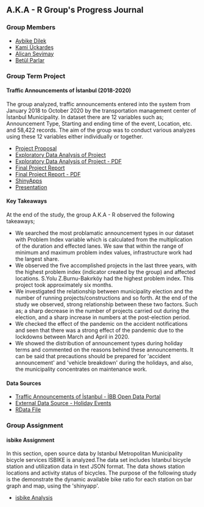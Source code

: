 
## **A.K.A - R**  Group's Progress Journal

### Group Members

- [Aybike Dilek](https://pjournal.github.io/mef04-AybikeDilek/)
- [Kami Üçkardeş](https://pjournal.github.io/mef04-KamiUckardes/)
- [Alican Sevimay](https://pjournal.github.io/mef04-AlicanSevimay/)
- [Betül Parlar](https://pjournal.github.io/mef04-parlarbetul/)

### Group Term Project 

#### Traffic Announcements of İstanbul (2018-2020)

The group analyzed, traffic announcements entered into the system from January 2018 to October 2020 by the transportation management center of İstanbul Municipality. In dataset there are 12 variables such as; Announcement Type, Starting and ending time of the event, Location, etc. and 58,422 records. The aim of the group was to conduct various analyzes using these 12 variables either individually or together.

- [Project Proposal](Proposal%20-%20Traffic%20Announcements%20-%20(Istanbul-UYM)/Project-Proposal.html)
- [Exploratory Data Analysis of Project](EDA%20-%20Traffic%20Announcements%20-%20(Istanbul-UYM)/EDA_Traffic_Announcements.html) 
- [Exploratory Data Analysis of Project - PDF](EDA%20-%20Traffic%20Announcements%20-%20(Istanbul-UYM)/EDA-of-Traffic-Announcements--Istanbul-UYM-_PDF.pdf) 
- [Final Project Report](Final%20Reports%20-%20Traffic%20Announcements%20-%20(Istanbul-UYM)/Final-Project.html)
- [Final Project Report - PDF](Final%20Reports%20-%20Traffic%20Announcements%20-%20(Istanbul-UYM)/Final_Project_PDF.pdf) 
- [ShinyApps](https://aybikedilek.shinyapps.io/ShinyApps_of_EDA/) 
- [Presentation](Final%20Reports%20-%20Traffic%20Announcements%20-%20(Istanbul-UYM)/Presentation.html)

#### Key Takeaways
At the end of the study, the group A.K.A - R observed the following takeaways;

- We searched the most problamatic announcement types in our dataset with Problem Index variable which is calculated from the multiplication of the duration and effected lanes. 
We saw that within the range of minimum and maximum problem index values, infrastructure work had the largest share.
- We observed the five accomplished projects in the last three years, with the highest problem index (indicator created by the group) and affected locations. S.Yolu Z.Burnu-Bakırköy had the highest problem index. This project took approximately six months.
-   We investigated the relationship between municipality election and the number of running projects/constructions and so forth. At the end of the study we observed, strong relationship between these two factors. Such as; a sharp decrease in the number of projects carried out during the election, and a sharp increase in numbers at the post-election period.
- We checked the effect of the pandemic on the accident notifications and seen that there was a strong effect of the pandemic due to the lockdowns between March and April in 2020. 
- We showed the distribution of announcement types during holiday terms and commented on the reasons behind these announcements. It can be said that precautions should be prepared for 'accident announcement' and 'vehicle breakdown' during the holidays, and also, the municipality concentrates on maintenance work.

#### Data Sources

- [Traffic Announcements of İstanbul - İBB Open Data Portal](https://data.ibb.gov.tr/dataset/ulasim-yonetim-merkezi-uym-tarafindan-sisteme-girilen-trafik-duyurulari)
- [External Data Source - Holiday Events](https://www.tatilsepeti.com/resmi-tatil-gunleri)
- [RData File](https://github.com/pjournal/mef04g-a-k-a-r/blob/gh-pages/Project_Datasets/data.RData)

### Group Assignment

#### isbike Assignment

In this section, open source data by Istanbul Metropolitan Municipality bicycle services ISBIKE is analyzed.The data set includes Istanbul bicycle station and utilization data in text JSON format. The data shows station locations and activity status of bicycles. The purpose of the following study is the demonstrate the dynamic available bike ratio for each station on bar graph and map, using the 'shinyapp'.

- [isbike Analysis](https://aybikedilek.shinyapps.io/ISBike_Project/)


